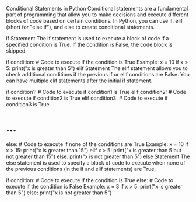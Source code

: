 Conditional Statements in Python
Conditional statements are a fundamental part of programming that allow you to make decisions and execute different blocks of code based on certain conditions. In Python, you can use if, elif (short for "else if"), and else to create conditional statements.

if Statement
The if statement is used to execute a block of code if a specified condition is True. If the condition is False, the code block is skipped.

if condition:
    # Code to execute if the condition is True
Example:
x = 10
if x > 5:
    print("x is greater than 5")
elif Statement
The elif statement allows you to check additional conditions if the previous if or elif conditions are False. You can have multiple elif statements after the initial if statement.

if condition1:
    # Code to execute if condition1 is True
elif condition2:
    # Code to execute if condition2 is True
elif condition3:
    # Code to execute if condition3 is True
# ...
else:
    # Code to execute if none of the conditions are True
Example:
x = 10
if x > 15:
    print("x is greater than 15")
elif x > 5:
    print("x is greater than 5 but not greater than 15")
else:
    print("x is not greater than 5")
else Statement
The else statement is used to specify a block of code to execute when none of the previous conditions (in the if and elif statements) are True.

if condition:
    # Code to execute if the condition is True
else:
    # Code to execute if the condition is False
Example:
x = 3
if x > 5:
    print("x is greater than 5")
else:
    print("x is not greater than 5")